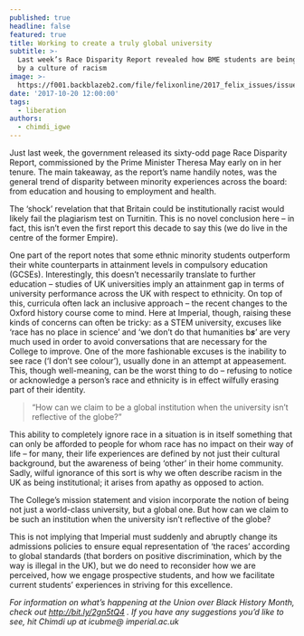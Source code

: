 ```yaml
---
published: true
headline: false
featured: true
title: Working to create a truly global university
subtitle: >-
  Last week’s Race Disparity Report revealed how BME students are being let down
  by a culture of racism
image: >-
  https://f001.backblazeb2.com/file/felixonline/2017_felix_issues/issue_1672/BME+Photo.jpg
date: '2017-10-20 12:00:00'
tags:
  - liberation
authors:
  - chimdi_igwe
---
```

Just last week, the government released its sixty-odd page Race Disparity Report, commissioned by the Prime Minister Theresa May early on in her tenure. The main takeaway, as the report’s name handily notes, was the general trend of disparity between minority experiences across the board: from education and housing to employment and health.

The ‘shock’ revelation that that Britain could be institutionally racist would likely fail the plagiarism test on Turnitin. This is no novel conclusion here – in fact, this isn’t even the first report this decade to say this (we do live in the centre of the former Empire).

One part of the report notes that some ethnic minority students outperform their white counterparts in attainment levels in compulsory education (GCSEs). Interestingly, this doesn’t necessarily translate to further education – studies of UK universities imply an attainment gap in terms of university performance across the UK with respect to ethnicity. On top of this, curricula often lack an inclusive approach – the recent changes to the Oxford history course come to mind.
Here at Imperial, though, raising these kinds of concerns can often be tricky: as a STEM university, excuses like ‘race has no place in science’ and ‘we don’t do that humanities b***s***’ are very much used in order to avoid conversations that are necessary for the College to improve.
One of the more fashionable excuses is the inability to see race (‘I don’t see colour’), usually done in an attempt at appeasement. This, though well-meaning, can be the worst thing to do – refusing to notice or acknowledge a person’s race and ethnicity is in effect wilfully erasing part of their identity.

> “How can we claim to be a global institution when the university isn’t reflective of the globe?”

This ability to completely ignore race in a situation is in itself something that can only be afforded to people for whom race has no impact on their way of life – for many, their life experiences are defined by not just their cultural background, but the awareness of being ‘other’ in their home community. Sadly, wilful ignorance of this sort is why we often describe racism in the UK as being institutional; it arises from apathy as opposed to action.

The College’s mission statement and vision incorporate the notion of being not just a world-class university, but a global one. But how can we claim to be such an institution when the university isn’t reflective of the globe?

This is not implying that Imperial must suddenly and abruptly change its admissions policies to ensure equal representation of ‘the races’ according to global standards (that borders on positive discrimination, which by the way is illegal in the UK), but we do need to reconsider how we are perceived, how we engage prospective students, and how we facilitate current students’ experiences in striving for this excellence.

_For information on what’s happening at the Union over Black History Month, check out http://bit.ly/2gn5tQ4 .  If you have any suggestions you’d like to see, hit Chimdi up at icubme@ imperial.ac.uk_
